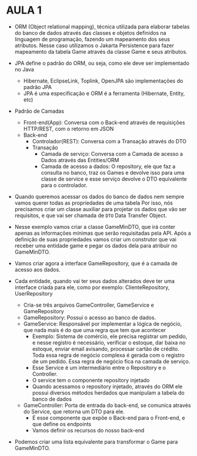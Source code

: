 # AULA 1

- ORM (Object relational mapping), técnica utilizada para elaborar tabelas do banco de dados através das classes
e objetos definidos na linguagem de programação, fazendo um mapeamento dos seus atributos. Nesse caso utilizamos
o Jakarta Persistence para fazer mapeamento da tabela Game através da classe Game e seus atributos.
- JPA define o padrão do ORM, ou seja, como ele deve ser implementado no Java
	- Hibernate, EclipseLink, Toplink, OpenJPA são implementações do padrão JPA
	- JPA é uma especificação e ORM é a ferramenta (Hibernate, Entity, etc)
- Padrão de Camadas
	- Front-end(App): Conversa com o Back-end através de requisições HTTP/REST, com o retorno em JSON
	- Back-end
		- Controlador(REST): Conversa com a Transação através do DTO
		- Transação
			- Camada de serviço: Conversa com a Camada de acesso a Dados através das Entities/ORM
			- Camada de acesso a dados: O repository, ele que faz a consulta no banco, traz os Games e devolve
			isso para uma classe de service e esse serviço devolve o DTO equivalente para o controlador.
			
- Quando queremos acessar os dados do banco de dados nem sempre vamos querer todas as propriedades de uma tabela
Por isso, nós precisamos criar um classe auxiliar para projetar os dados que vão ser requisitos, e que vai
ser chamada de `DTO` Data Transfer Object.
- Nesse exemplo vamos criar a classe GameMinDTO, que irá conter apenas as informações mínimas que serão 
requisitadas pela API. Após a definição de suas propriedades vamos criar um construtor que vai receber
uma entidade game e pegar os dados dela para atribuir no GameMinDTO.

- Vamos criar agora a interface GameRepository, que é a camada de acesso aos dados. 
- Cada entidade, quando vai ter seus dados alterados deve ter uma interface criada para ele, como por 
exemplo: ClienteRepository, UserRepository
	- Cria-se três arquivos GameController, GameService e GameRepository
	- GameRepository: Possui o acesso ao banco de dados.
	- GameService: Responsável por implementar a lógica de negócio, que nada mais é do que uma regra que tem que
	acontecer
		- Exemplo: Sistema de comércio, ele precisa registrar um pedido, e nesse registro é necessário, 
		verificar o estoque, dar baixa no estoque, enviar email avisando, processar cartão de crédito. Toda 
		essa regra de negócio complexa é gerada com o registro de um pedido. Essa regra de negócio fica na camada
		de serviço. 
		- Esse Service é um intermediário entre o Repository e o Controller.
		- O service tem o componente repository injetado
		- Quando acessamos o repository injetado, através do ORM ele possui diversos métodos herdados que manipulam 
		a tabela do banco de dados
	- GameController: Porta de entrada do back-end, se comunica através do Service, que retorna um DTO para ele.
		- É esse componente que expõe o Back-end para o Front-end, e que define os endpoints
		- Vamos definir os recursos do nosso back-end

- Podemos criar uma lista equivalente para transformar o Game para GameMinDTO.
